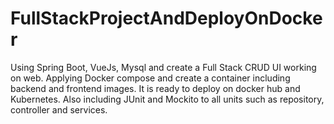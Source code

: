 # FullStackProjectAndDeployOnDocker
Using Spring Boot, VueJs, Mysql and create a Full Stack CRUD UI working on web. Applying Docker compose and create a container including backend and frontend images. It is ready to deploy on docker hub and Kubernetes. Also including JUnit  and Mockito to all units such as repository, controller and services.
